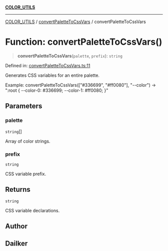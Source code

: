 [**COLOR_UTILS**](../../README.md)

***

[COLOR_UTILS](../../README.md) / [convertPaletteToCssVars](../README.md) / convertPaletteToCssVars

# Function: convertPaletteToCssVars()

> **convertPaletteToCssVars**(`palette`, `prefix`): `string`

Defined in: [convertPaletteToCssVars.ts:11](https://github.com/dailker/everyutil/blob/9ec04d41a381dab61073bf86e9abc70eaf55066d/src/color/convertPaletteToCssVars.ts#L11)

Generates CSS variables for an entire palette.

Example: convertPaletteToCssVars(["#336699", "#ff0080"], "--color") → ":root { --color-0: #336699; --color-1: #ff0080; }"

## Parameters

### palette

`string`[]

Array of color strings.

### prefix

`string`

CSS variable prefix.

## Returns

`string`

CSS variable declarations.

## Author

## Dailker
